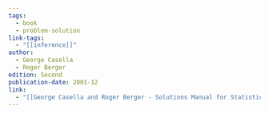 ```yaml
---
tags:
  - book
  - problem-solution
link-tags:
  - "[[inference]]"
author:
  - George Casella
  - Roger Berger
edition: Second
publication-date: 2001-12
link:
  - "[[George Casella and Roger Berger - Solutions Manual for Statistical Inference.pdf]]"
---
```




